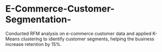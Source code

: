 # E-Commerce-Customer-Segmentation-

Conducted RFM analysis on e-commerce customer data and applied K-Means clustering to identify customer segments, helping the business increase retention by 15%.
